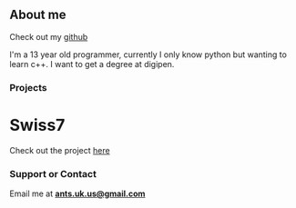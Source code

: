 ## About me

Check out my [github](https://github.com/lasscat)

I'm a 13 year old programmer, currently I only know python but wanting to learn c++. I want to get a degree at digipen.

### Projects

# Swiss7
Check out the project [here](https://github.com/lasscat/Swiss7)


### Support or Contact
Email me at **ants.uk.us@gmail.com**
